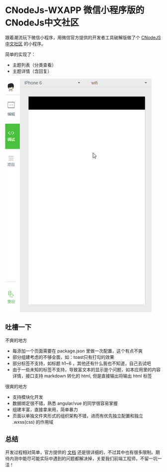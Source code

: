 # CNodeJs-WXAPP 微信小程序版的CNodeJs中文社区

跟着潮流玩下微信小程序，用微信官方提供的开发者工具破解版做了个 [CNodeJS中文社区](https://cnodejs.org/) 的小程序。

简单的实现了：
* 主题列表（分类查看）
* 主题详情（含回复）

![image](https://github.com/Shaman05/CNodeJs-WXAPP/blob/master/docs/images/view.gif)

## 吐槽一下

不爽的地方
* 每添加一个页面需要在 package.json 里做一次配置，这个有点不爽
* 部分组建考虑的不够全面，如：toast只有打勾的效果
* 部分标签不支持，如标题 h1~6 ，其他还有什么我也不知道，自己去试吧
* 由于一些未知的标签不支持，导致富文本的显示是个问题，如本应用里的内容详情，接口支持 markdown 转化的 html, 但是直接输出将输出 html 标签

很爽的地方
* 支持模块化开发
* 数据绑定很不错，熟悉 angular/vue 的同学很容易掌握
* 组建丰富，直接拿来用，简单暴力
* 页面以单独文件夹形式的组织架构不错，进而有优先独立配置和独立 .wxss(css) 的作用域

## 总结

开发过程相对简单，官方提供的 [文档](http://wxopen.notedown.cn/) 还是很详细的，不过其中也有很多限制。期待内测中能尽可能实际中遇到的问题都解决掉，关爱我们前端工程师，不留一坑一洼！